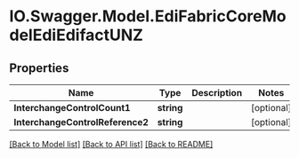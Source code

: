 # IO.Swagger.Model.EdiFabricCoreModelEdiEdifactUNZ
## Properties

Name | Type | Description | Notes
------------ | ------------- | ------------- | -------------
**InterchangeControlCount1** | **string** |  | [optional] 
**InterchangeControlReference2** | **string** |  | [optional] 

[[Back to Model list]](../README.md#documentation-for-models) [[Back to API list]](../README.md#documentation-for-api-endpoints) [[Back to README]](../README.md)

